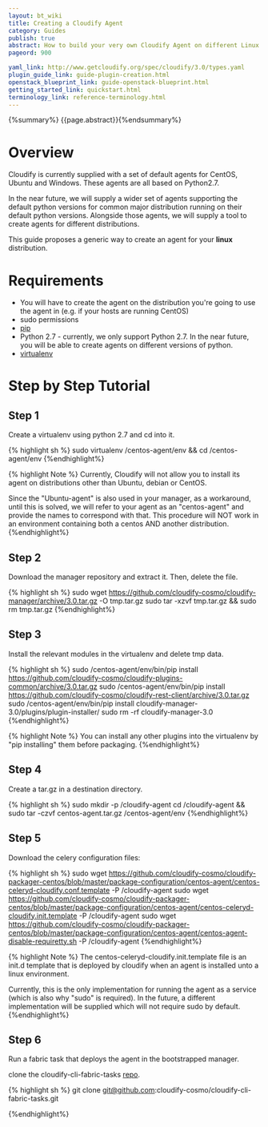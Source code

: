 ```yaml
---
layout: bt_wiki
title: Creating a Cloudify Agent
category: Guides
publish: true
abstract: How to build your very own Cloudify Agent on different Linux distributions
pageord: 900

yaml_link: http://www.getcloudify.org/spec/cloudify/3.0/types.yaml
plugin_guide_link: guide-plugin-creation.html
openstack_blueprint_link: guide-openstack-blueprint.html
getting_started_link: quickstart.html
terminology_link: reference-terminology.html
---
```

{%summary%} {{page.abstract}}{%endsummary%}

# Overview

Cloudify is currently supplied with a set of default agents for CentOS, Ubuntu and Windows. These agents are all based on Python2.7.

In the near future, we will supply a wider set of agents supporting the default python versions for common major distribution running on their default python versions.
Alongside those agents, we will supply a tool to create agents for different distributions.

This guide proposes a generic way to create an agent for your **linux** distribution.

# Requirements

- You will have to create the agent on the distribution you're going to use the agent in (e.g. if your hosts are running CentOS)
- sudo permissions
- [pip](http://pip.readthedocs.org/en/latest/)
- Python 2.7 - currently, we only support Python 2.7. In the near future, you will be able to create agents on different versions of python.
- [virtualenv](http://virtualenv.readthedocs.org/en/1.11.X/)

# Step by Step Tutorial

## Step 1

Create a virtualenv using python 2.7 and cd into it.

{% highlight sh %}
sudo virtualenv /centos-agent/env && cd /centos-agent/env
{%endhighlight%}

{% highlight Note %}
Currently, Cloudify will not allow you to install its agent on distributions other than Ubuntu, debian or CentOS.

Since the "Ubuntu-agent" is also used in your manager, as a workaround, until this is solved, we will refer to your agent as an "centos-agent" and provide the names to correspond with that.
This procedure will NOT work in an environment containing both a centos AND another distribution.
{%endhighlight%}

## Step 2

Download the manager repository and extract it. Then, delete the file.

{% highlight sh %}
sudo wget https://github.com/cloudify-cosmo/cloudify-manager/archive/3.0.tar.gz -O tmp.tar.gz
sudo tar -xzvf tmp.tar.gz && sudo rm tmp.tar.gz
{%endhighlight%}

## Step 3

Install the relevant modules in the virtualenv and delete tmp data.

{% highlight sh %}
sudo /centos-agent/env/bin/pip install https://github.com/cloudify-cosmo/cloudify-plugins-common/archive/3.0.tar.gz
sudo /centos-agent/env/bin/pip install https://github.com/cloudify-cosmo/cloudify-rest-client/archive/3.0.tar.gz
sudo /centos-agent/env/bin/pip install cloudify-manager-3.0/plugins/plugin-installer/
sudo rm -rf cloudify-manager-3.0
{%endhighlight%}

{% highlight Note %}
You can install any other plugins into the virtualenv by "pip installing" them before packaging.
{%endhighlight%}

## Step 4

Create a tar.gz in a destination directory.

{% highlight sh %}
sudo mkdir -p /cloudify-agent
cd /cloudify-agent && sudo tar -czvf centos-agent.tar.gz /centos-agent/env
{%endhighlight%}

## Step 5

Download the celery configuration files:

{% highlight sh %}
sudo wget https://github.com/cloudify-cosmo/cloudify-packager-centos/blob/master/package-configuration/centos-agent/centos-celeryd-cloudify.conf.template -P /cloudify-agent
sudo wget https://github.com/cloudify-cosmo/cloudify-packager-centos/blob/master/package-configuration/centos-agent/centos-celeryd-cloudify.init.template -P /cloudify-agent
sudo wget https://github.com/cloudify-cosmo/cloudify-packager-centos/blob/master/package-configuration/centos-agent/centos-agent-disable-requiretty.sh -P /cloudify-agent
{%endhighlight%}

{% highlight Note %}
The centos-celeryd-cloudify.init.template file is an init.d template that is deployed by cloudify when an agent is installed unto a linux environment.

Currently, this is the only implementation for running the agent as a service (which is also why "sudo" is required). In the future, a different implementation will be supplied which will not require sudo by default.
{%endhighlight%}

## Step 6

Run a fabric task that deploys the agent in the bootstrapped manager.

clone the cloudify-cli-fabric-tasks [repo](git@github.com:cloudify-cosmo/cloudify-cli-fabric-tasks.git).

{% highlight sh %}
git clone git@github.com:cloudify-cosmo/cloudify-cli-fabric-tasks.git

{%endhighlight%}